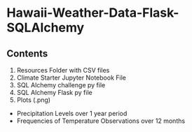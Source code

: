 # Hawaii-Weather-Data-Flask-SQLAlchemy

## Contents

1) Resources Folder with CSV files
1) Climate Starter Jupyter Notebook File
1) SQL Alchemy challenge py file
1) SQL Alchemy Flask py file
1) Plots (.png)
  * Precipitation Levels over 1 year period
  * Frequencies of Temperature Observations over 12 months
